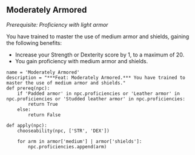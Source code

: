 ## Moderately Armored
*Prerequisite: Proficiency with light armor*

You have trained to master the use of medium armor and shields, gaining the following benefits:

* Increase your Strength or Dexterity score by 1, to a maximum of 20.
* You gain proficiency with medium armor and shields.

```
name = 'Moderately Armored'
description = "***Feat: Moderately Armored.*** You have trained to master the use of medium armor and shields."
def prereq(npc): 
    if 'Padded armor' in npc.proficiencies or 'Leather armor' in npc.proficiencies or 'Studded leather armor' in npc.proficiencies:
        return True
    else:
        return False

def apply(npc):
    chooseability(npc, ['STR', 'DEX'])

    for arm in armor['medium'] | armor['shields']:
        npc.proficiencies.append(arm)
```

